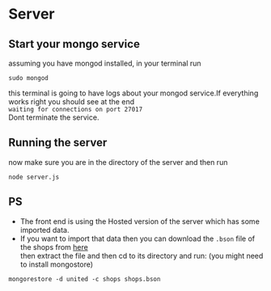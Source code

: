 # Server 
## Start your mongo service
assuming you have mongod installed, in your terminal run 
```
sudo mongod
```
this terminal is going to have logs about your mongod service.If everything works right you should see at the end  
`waiting for connections on port 27017`  
Dont terminate the service.

## Running the server
now make sure you are in the directory of the server and then run 
```
node server.js
```

## PS
- The front end is using the Hosted version of the server which has some imported data.  
- If you want to import that data then you can download the `.bson` file of the shops from [here](https://github.com/hiddenfounders/web-coding-challenge/blob/master/dump-shops.zip)  
then extract the file and then cd to its directory and run: (you might need to install mongostore)
```
mongorestore -d united -c shops shops.bson
```
